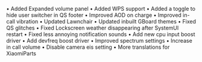 • Added Expanded volume panel
• Added WPS support
• Added a toggle to hide user switcher in QS footer
• Improved AOD on charge
• Improved in-call vibration
• Updated Lawnchair
• Updated inbuilt GBoard themes
• Fixed QS glitches
• Fixed Lockscreen weather disappearing after SystemUI restart
• Fixed less annoying notification sounds
• Add new cpu input boost driver
• Add devfreq boost driver
• Improved spectrum settings
• Increase in call volume
• Disable camera eis setting
• More translations for XiaomiParts
